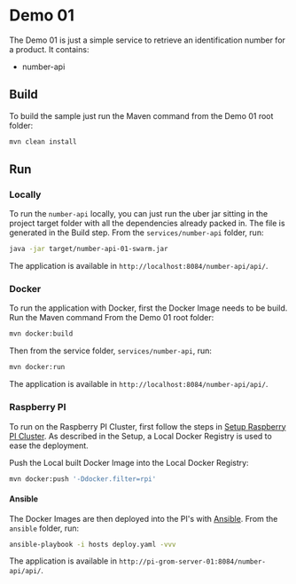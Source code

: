 # Demo 01

The Demo 01 is just a simple service to retrieve an identification number for a product. It contains:

* number-api

## Build

To build the sample just run the Maven command from the Demo 01 root folder:

```bash
mvn clean install
```

## Run

### Locally

To run the `number-api` locally, you can just run the uber jar sitting in the project target folder with all the dependencies already packed in. The file is generated in the Build step. From the `services/number-api` folder, run:

```bash
java -jar target/number-api-01-swarm.jar
```

The application is available in `http://localhost:8084/number-api/api/`.

### Docker

To run the application with Docker, first the Docker Image needs to be build. Run the Maven command From the 
Demo 01 root folder:

```bash
mvn docker:build
```

Then from the service folder, `services/number-api`, run:

```bash
mvn docker:run
```

The application is available in `http://localhost:8084/number-api/api/`.

### Raspberry PI

To run on the Raspberry PI Cluster, first follow the steps in [Setup Raspberry PI Cluster](../setup/README.md). As 
described in the Setup, a Local Docker Registry is used to ease the deployment.

Push the Local built Docker Image into the Local Docker Registry: 

```bash
mvn docker:push '-Ddocker.filter=rpi'
```

#### Ansible
The Docker Images are then deployed into the PI's with [Ansible](http://ansible.com). From the `ansible` folder, run:

```bash
ansible-playbook -i hosts deploy.yaml -vvv
```

The application is available in `http://pi-grom-server-01:8084/number-api/api/`.
 
